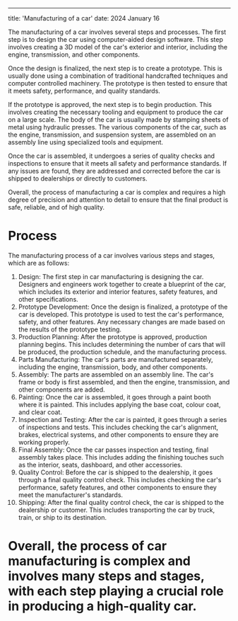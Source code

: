 ---
title: 'Manufacturing of a car'
date: 2024 January 16


The manufacturing of a car involves several steps and processes. 
The first step is to design the car using computer-aided design software. This step involves 
creating a 3D model of the car's exterior and interior, including the engine, 
transmission, and other components.

Once the design is finalized, the next step is to create a prototype. This is usually 
done using a combination of traditional handcrafted techniques and computer controlled machinery.
The prototype is then tested to ensure that it meets safety, performance, and quality standards.

If the prototype is approved, the next step is to begin production. This involves 
creating the necessary tooling and equipment to produce the car on a large scale. 
The body of the car is usually made by stamping sheets of metal using hydraulic 
presses. The various components of the car, such as the engine, transmission, and 
suspension system, are assembled on an assembly line using specialized tools and 
equipment.

Once the car is assembled, it undergoes a series of quality checks and inspections 
to ensure that it meets all safety and performance standards. If any issues are 
found, they are addressed and corrected before the car is shipped to dealerships 
or directly to customers.

Overall, the process of manufacturing a car is complex and requires a high degree 
of precision and attention to detail to ensure that the final product is safe, reliable, 
and of high quality.


Process
======
The manufacturing process of a car involves various steps and stages, which are 
as follows:

1. Design: The first step in car manufacturing is designing the car. Designers 
and engineers work together to create a blueprint of the car, which includes its 
exterior and interior features, safety features, and other specifications.
2. Prototype Development: Once the design is finalized, a prototype of the 
car is developed. This prototype is used to test the car's performance, safety, and 
other features. Any necessary changes are made based on the results of the 
prototype testing.
3. Production Planning: After the prototype is approved, production 
planning begins. This includes determining the number of cars that will be 
produced, the production schedule, and the manufacturing process.
4. Parts Manufacturing: The car's parts are manufactured separately, 
including the engine, transmission, body, and other components.
5. Assembly: The parts are assembled on an assembly line. The car's frame 
or body is first assembled, and then the engine, transmission, and other 
components are added.
6. Painting: Once the car is assembled, it goes through a paint booth where 
it is painted. This includes applying the base coat, colour coat, and clear coat.
7. Inspection and Testing: After the car is painted, it goes through a series 
of inspections and tests. This includes checking the car's alignment, brakes, 
electrical systems, and other components to ensure they are working properly.
8. Final Assembly: Once the car passes inspection and testing, final assembly 
takes place. This includes adding the finishing touches such as the interior, seats, 
dashboard, and other accessories.
9. Quality Control: Before the car is shipped to the dealership, it goes through 
a final quality control check. This includes checking the car's performance, safety 
features, and other components to ensure they meet the manufacturer's standards.
10. Shipping: After the final quality control check, the car is shipped to the 
dealership or customer. This includes transporting the car by truck, train, or ship 
to its destination.

Overall, the process of car manufacturing is complex and involves many steps 
and stages, with each step playing a crucial role in producing a high-quality car.
======
